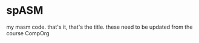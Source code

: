 # spASM
my masm code. that's it, that's the title. 
these need to be updated from the course CompOrg